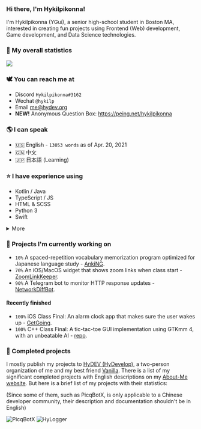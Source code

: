 ### Hi there, I'm Hykilpikonna!

I'm Hykilpikonna (YGui), a senior high-school student in Boston MA, interested in creating fun projects using Frontend (Web) development, Game development, and Data Science technologies.


### 🌷 My overall statistics

![](https://github-readme-stats.vercel.app/api?username=hykilpikonna&hide=stars&include_all_commits=true&show_icons=true&title_color=ff7d92&text_color=ffb5c2&icon_color=ff869a)


### 🕊️ You can reach me at

* Discord `Hykilpikonna#3162`
* Wechat `@hykilp`
* Email me@hydev.org
* **NEW!** Anonymous Question Box: https://peing.net/hykilpikonna


### 🌎 I can speak

* 🇺🇸 English - `13053 words` as of Apr. 20, 2021
* 🇨🇳 中文
* 🇯🇵 日本語 (Learning)


### ⭐ I have experience using

* Kotlin / Java
* TypeScript / JS
* HTML & SCSS
* Python 3
* Swift

<details><summary>More</summary>
<p>
 
* Kotlin / Java
  * Gradle & Maven
  * Spring
  * JUnit
  * Hibernate
  * ... and many others
* TypeScript / JavaScript
  * Vue
  * Angular
  * Ionic / Cordova
* HTML & SCSS
  * ElementUI
  * ECharts
  * Vuesax
  * Semantic-UI
* Python 3
* Swift
* ~~C++~~
* ~~Brainf***~~

</p>
</details>

### 🌱 Projects I'm currently working on

* `10%` A spaced-repetition vocabulary memorization program optimized for Japanese language study - [AnkiNG](https://github.com/hykilpikonna/AnkiNG).
* `70%` An iOS/MacOS widget that shows zoom links when class start - [ZoomLinkKeeper](https://github.com/HyDevelop/ZoomLinkKeeper).
* `90%` A Telegram bot to monitor HTTP response updates - [NetworkDiffBot](https://github.com/hykilpikonna/NetworkDiffBot).

#### Recently finished

* `100%` iOS Class Final: An alarm clock app that makes sure the user wakes up - [GetGoing](https://github.com/hykilpikonna/GetGoing).
* `100%` C++ Class Final: A tic-tac-toe GUI implementation using GTKmm 4, with an unbeatable AI - [repo](https://github.com/hykilpikonna/School-CppAssignments).

### 🌲 Completed projects

I mostly publish my projects to [HyDEV (HyDevelop)](https://github.com/hydevelop), a two-person organization of me and my best friend [Vanilla](https://github.com/vergedx).
There is a list of my significant completed projects with English descriptions on my [About-Me website](https://me.hydev.org).
But here is a brief list of my projects with their statistics:

(Since some of them, such as PicqBotX, is only applicable to a Chinese developer community, their description and documentation shouldn't be in English)

![PicqBotX](https://github-readme-stats.vercel.app/api/pin/?username=hydevelop&repo=picqbotx&include_all_commits=true&show_icons=true&title_color=ff7d92&text_color=ffb5c2&icon_color=ff869a) ![HyLogger](https://github-readme-stats.vercel.app/api/pin/?username=hydevelop&repo=hylogger&include_all_commits=true&show_icons=true&title_color=ff7d92&text_color=ffb5c2&icon_color=ff869a)
